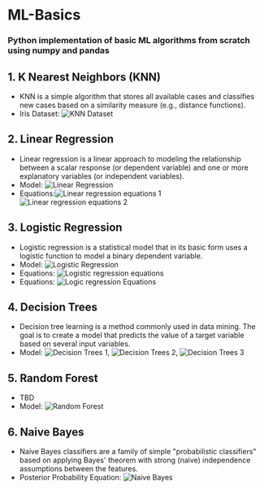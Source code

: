 # ML-Basics
### Python implementation of basic ML algorithms from scratch using numpy and pandas

## 1. K Nearest Neighbors (KNN)
- KNN is a simple algorithm that stores all available cases and classifies new cases based on a similarity measure (e.g., distance functions).
- Iris Dataset: ![KNN Dataset](images/knn.png)

## 2. Linear Regression
- Linear regression is a linear approach to modeling the relationship between a scalar response (or dependent variable) and one or more explanatory variables (or independent variables).
- Model: ![Linear Regression](images/linreg.png)
- Equations:![Linear regression equations 1](images/logreg_eq_1.png) ![Linear regression equations 2](images/logreg_eq_2.png)

## 3. Logistic Regression
- Logistic regression is a statistical model that in its basic form uses a logistic function to model a binary dependent variable.
- Model: ![Logistic Regression](images/logreg.png)
- Equations: ![Logistic regression equations](images/Logreg_equations.png)
- Equations: ![Logic regression Equations](images/LogisticReg_equations.png)
## 4. Decision Trees
- Decision tree learning is a method commonly used in data mining. The goal is to create a model that predicts the value of a target variable based on several input variables.
- Model: ![Decision Trees 1](images/DecisionTree/chart19.png), ![Decision Trees 2](images/DecisionTree/chart23.png), ![Decision Trees 3](images/DecisionTree/chart29.png)

## 5. Random Forest
- TBD
- Model: ![Random Forest](images/rand_forest.png)

## 6. Naive Bayes
- Naive Bayes classifiers are a family of simple "probabilistic classifiers" based on applying Bayes' theorem with strong (naive) independence assumptions between the features.
- Posterior Probability Equation: ![Naive Bayes](images/naive_bayes_proof.png)
